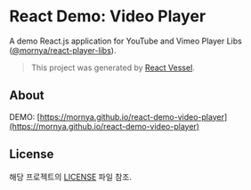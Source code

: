 # React Demo: Video Player
A demo React.js application for YouTube and Vimeo Player Libs ([@mornya/react-player-libs](https://www.npmjs.com/package/@mornya/react-player-libs)).

> This project was generated by [React Vessel](https://www.npmjs.com/package/@mornya/react-vessel).

## About
DEMO: [https://mornya.github.io/react-demo-video-player](https://mornya.github.io/react-demo-video-player)

## License
해당 프로젝트의 [LICENSE](LICENSE) 파일 참조.
